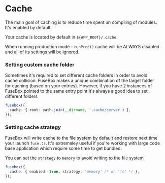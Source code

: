 # Cache

The main goal of caching is to reduce time spent on compiling of modules. It's enabled by default.

Your cache is located by default in `${APP_ROOT}/.cache`

When running production mode - `runProd()` cache will be ALWAYS disabled and all of its settings will be ignored.

### Setting custom cache folder

Sometimes it's required to set different cache folders in order to avoid cache collision. FuseBox makes a unique
combination of the target folder for caching (based on your entries). However, if you have 2 instances of FuseBox
pointed to the same entry point it's always a good idea to set different folders

```ts
fusebox({
  cache: { root: path.join(__dirname, '.cache/server') },
});
```

### Setting cache strategy

FuseBox will write cache to the file system by default and restore next time your launch `fuse.ts`. It's extremeley
useful if you're working with large code base application which require some time to get bundled.

You can set the `strategy` to `memory` to avoid writing to the file system

```ts
fusebox({
  cache: { enabled: true, strategy: 'memory' /* or 'fs' */ },
});
```

